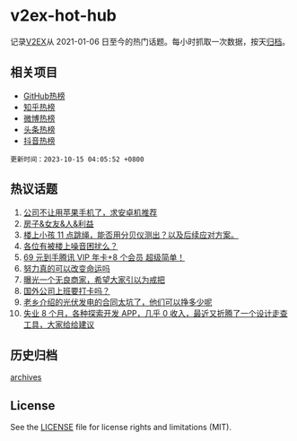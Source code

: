 # v2ex-hot-hub

 记录[V2EX](https://www.v2ex.com/)从 2021-01-06 日至今的热门话题。每小时抓取一次数据，按天[归档](archives)。
 
 ## 相关项目

- [GitHub热榜](https://github.com/snaildev/github-hot-hub)
- [知乎热榜](https://github.com/snaildev/zhihu-hot-hub)
- [微博热榜](https://github.com/snaildev/weibo-hot-hub)
- [头条热榜](https://github.com/snaildev/toutiao-hot-hub)
- [抖音热榜](https://github.com/snaildev/douyin-hot-hub)


 `更新时间：2023-10-15 04:05:52 +0800`

## 热议话题

1. [公司不让用苹果手机了，求安卓机推荐](https://www.v2ex.com/t/981906)
1. [房子&女友&人&利益](https://www.v2ex.com/t/981950)
1. [楼上小孩 11 点跳绳，能否用分贝仪测出？以及后续应对方案。](https://www.v2ex.com/t/981920)
1. [各位有被楼上噪音困扰么？](https://www.v2ex.com/t/981942)
1. [69 元到手腾讯 VIP 年卡+8 个会员 超级简单！](https://www.v2ex.com/t/981919)
1. [努力真的可以改变命运吗](https://www.v2ex.com/t/982033)
1. [曝光一个无良商家，希望大家引以为戒把](https://www.v2ex.com/t/981886)
1. [国外公司上班要打卡吗？](https://www.v2ex.com/t/981970)
1. [老乡介绍的光伏发电的合同太坑了，他们可以挣多少呢](https://www.v2ex.com/t/981926)
1. [失业 8 个月，各种探索开发 APP，几乎 0 收入，最近又折腾了一个设计走查工具，大家给给建议](https://www.v2ex.com/t/981893)

## 历史归档

[archives](archives)

## License

See the [LICENSE](LICENSE) file for license rights and limitations (MIT).
